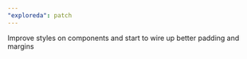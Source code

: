 ```yaml
---
"exploreda": patch
---
```


Improve styles on components and start to wire up better padding and margins
